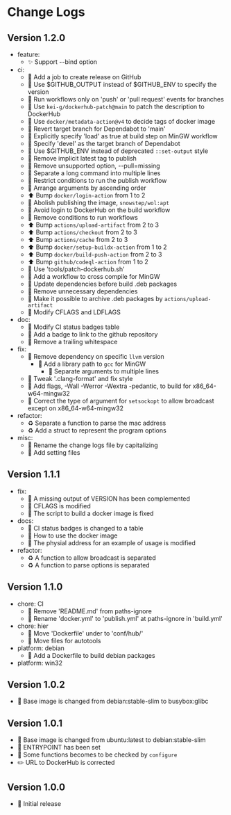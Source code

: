 # Change Logs

## Version 1.2.0

- feature:
  - :sparkles: Support --bind option
- ci:
  - :green_heart: Add a job to create release on GitHub
  - :green_heart: Use $GITHUB_OUTPUT instead of $GITHUB_ENV to specify the version
  - :green_heart: Run workflows only on 'push' or 'pull request' events for branches
  - :green_heart: Use `kei-g/dockerhub-patch@main` to patch the description to DockerHub
  - :green_heart: Use `docker/metadata-action@v4` to decide tags of docker image
  - :robot: Revert target branch for Dependabot to 'main'
  - :green_heart: Explicitly specify 'load' as true at build step on MinGW workflow
  - :robot: Specify 'devel' as the target branch of Dependabot
  - :green_heart: Use $GITHUB_ENV instead of deprecated `::set-output` style
  - :green_heart: Remove implicit latest tag to publish
  - :green_heart: Remove unsupported option, --pull=missing
  - :green_heart: Separate a long command into multiple lines
  - :green_heart: Restrict conditions to run the publish workflow
  - :green_heart: Arrange arguments by ascending order
  - :arrow_up: Bump `docker/login-action` from 1 to 2
  - :green_heart: Abolish publishing the image, `snowstep/wol:apt`
  - :green_heart: Avoid login to DockerHub on the build workflow
  - :green_heart: Remove conditions to run workflows
  - :arrow_up: Bump `actions/upload-artifact` from 2 to 3
  - :arrow_up: Bump `actions/checkout` from 2 to 3
  - :arrow_up: Bump `actions/cache` from 2 to 3
  - :arrow_up: Bump `docker/setup-buildx-action` from 1 to 2
  - :arrow_up: Bump `docker/build-push-action` from 2 to 3
  - :arrow_up: Bump `github/codeql-action` from 1 to 2
  - :hammer: Use 'tools/patch-dockerhub.sh'
  - :green_heart: Add a workflow to cross compile for MinGW
  - :green_heart: Update dependencies before build .deb packages
  - :green_heart: Remove unnecessary dependencies
  - :green_heart: Make it possible to archive .deb packages by `actions/upload-artifact`
  - :green_heart: Modify CFLAGS and LDFLAGS
- doc:
  - :memo: Modify CI status badges table
  - :memo: Add a badge to link to the github repository
  - :lipstick: Remove a trailing whitespace
- fix:
  - :whale: Remove dependency on specific `llvm` version
    - :whale: Add a library path to `gcc` for MinGW
      - :whale: Separate arguments to multiple lines
  - :lipstick: Tweak '.clang-format' and fix style
  - :hammer: Add flags, -Wall -Werror -Wextra -pedantic, to build for x86_64-w64-mingw32
  - :rotating_light: Correct the type of argument for `setsockopt` to allow broadcast except on x86_64-w64-mingw32
- refactor:
  - :recycle: Separate a function to parse the mac address
  - :recycle: Add a struct to represent the program options
- misc:
  - :truck: Rename the change logs file by capitalizing
  - :wrench: Add setting files

## Version 1.1.1

- fix:
  - :whale: A missing output of VERSION has been complemented
  - :whale: CFLAGS is modified
  - :whale: The script to build a docker image is fixed
- docs:
  - :memo: CI status badges is changed to a table
  - :memo: How to use the docker image
  - :memo: The physial address for an example of usage is modified
- refactor:
  - :recycle: A function to allow broadcast is separated
  - :recycle: A function to parse options is separated

## Version 1.1.0

- chore: CI
  - :green_heart: Remove 'README.md' from paths-ignore
  - :green_heart: Rename 'docker.yml' to 'publish.yml' at paths-ignore in 'build.yml'
- chore: hier
  - :truck: Move 'Dockerfile' under to 'conf/hub/'
  - :truck: Move files for autotools
- platform: debian
  - :penguin: Add a Dockerfile to build debian packages
- platform: win32

## Version 1.0.2

- :whale: Base image is changed from debian:stable-slim to busybox:glibc

## Version 1.0.1

- :whale: Base image is changed from ubuntu:latest to debian:stable-slim
- :whale: ENTRYPOINT has been set
- :wrench: Some functions becomes to be checked by `configure`
- :pencil2: URL to DockerHub is corrected

## Version 1.0.0

- :tada: Initial release
